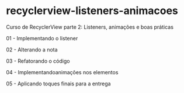 # recyclerview-listeners-animacoes

Curso de RecyclerView parte 2: Listeners, animações e boas práticas

01 - Implementando o listener

02 - Alterando a nota

03 - Refatorando o código

04 - Implementandoanimações nos elementos

05 - Aplicando toques finais para a entrega
